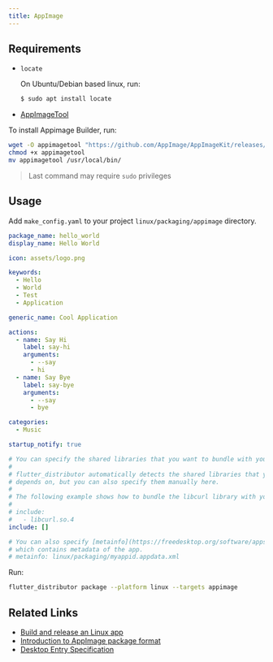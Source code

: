 ```yaml
---
title: AppImage
---
```


## Requirements

- `locate`

  On Ubuntu/Debian based linux, run:
  ```bash
  $ sudo apt install locate
  ```
- [AppImageTool](https://github.com/AppImage/AppImageKit)

To install Appimage Builder, run:

```bash
wget -O appimagetool "https://github.com/AppImage/AppImageKit/releases/download/continuous/appimagetool-x86_64.AppImage"
chmod +x appimagetool
mv appimagetool /usr/local/bin/
```

> Last command may require `sudo` privileges

## Usage

Add `make_config.yaml` to your project `linux/packaging/appimage` directory.

```yaml
package_name: hello_world
display_name: Hello World

icon: assets/logo.png

keywords:
  - Hello
  - World
  - Test
  - Application

generic_name: Cool Application

actions:
  - name: Say Hi
    label: say-hi
    arguments:
      - --say
      - hi
  - name: Say Bye
    label: say-bye
    arguments:
      - --say
      - bye

categories:
  - Music

startup_notify: true

# You can specify the shared libraries that you want to bundle with your app
#
# flutter_distributor automatically detects the shared libraries that your app
# depends on, but you can also specify them manually here.
# 
# The following example shows how to bundle the libcurl library with your app.
#
# include:
#   - libcurl.so.4
include: []

# You can also specify [metainfo](https://freedesktop.org/software/appstream/docs/chap-Quickstart.html) file
# which contains metadata of the app.
# metainfo: linux/packaging/myappid.appdata.xml
```

Run:

```bash
flutter_distributor package --platform linux --targets appimage
```

## Related Links

- [Build and release an Linux app](https://docs.flutter.dev/deployment/linux)
- [Introduction to AppImage package format](https://docs.appimage.org/)
- [Desktop Entry Specification](https://specifications.freedesktop.org/desktop-entry-spec/desktop-entry-spec-latest.html)
